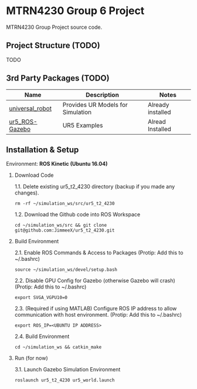 # MTRN4230 Group 6 Project 
MTRN4230 Group Project source code.

## Project Structure (TODO)
TODO

## 3rd Party Packages (TODO)
Name | Description | Notes
---|---|---
[universal_robot](https://github.com/ros-industrial/universal_robot) | Provides UR Models for Simulation | Already installed
[ur5_ROS-Gazebo](https://github.com/lihuang3/ur5_ROS-Gazebo) | UR5 Examples | Alread Installed


## Installation & Setup

Environment: **ROS Kinetic (Ubuntu 16.04)**
1. Download Code

    1.1. Delete existing ur5_t2_4230 directory (backup if you made any changes).
    ```
    rm -rf ~/simulation_ws/src/ur5_t2_4230
    ```

    1.2. Download the Github code into ROS Workspace
    ```
    cd ~/simulation_ws/src && git clone git@github.com:JimmeeX/ur5_t2_4230.git
    ```

2. Build Environment

    2.1. Enable ROS Commands & Access to Packages (Protip: Add this to ~/.bashrc)
    ```
    source ~/simulation_ws/devel/setup.bash
    ```

    2.2. Disable GPU Config for Gazebo (otherwise Gazebo will crash) (Protip: Add this to ~/.bashrc)
    ```
    export SVGA_VGPU10=0
    ```

    2.3. (Required if using MATLAB) Configure ROS IP address to allow communication with host environment. (Protip: Add this to ~/.bashrc)
    ```
    export ROS_IP=<UBUNTU IP ADDRESS>
    ```

    2.4. Build Environment

    ```
    cd ~/simulation_ws && catkin_make
    ```

3. Run (for now)

    3.1. Launch Gazebo Simulation Environment
    ```
    roslaunch ur5_t2_4230 ur5_world.launch
    ```